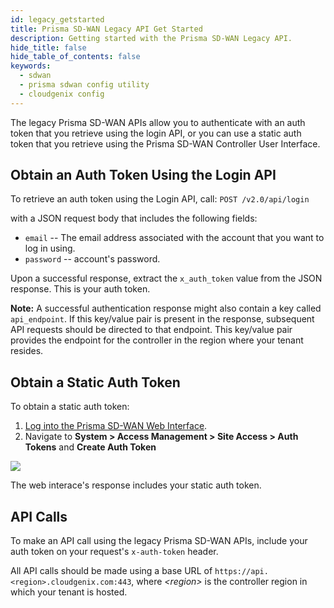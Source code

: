```yaml
---
id: legacy_getstarted
title: Prisma SD-WAN Legacy API Get Started
description: Getting started with the Prisma SD-WAN Legacy API.
hide_title: false
hide_table_of_contents: false
keywords:
  - sdwan
  - prisma sdwan config utility
  - cloudgenix config
---
```


The legacy Prisma SD-WAN APIs allow you to authenticate with an auth token that you
retrieve using the login API,
or you can use a static auth token that you retrieve using the Prisma
SD-WAN Controller User Interface.

## Obtain an Auth Token Using the Login API

To retrieve an auth token using the Login API, call: `POST /v2.0/api/login`

with a JSON request body that includes the following fields:

- `email` -- The email address associated with the account that you want to log in using.
- `password` -- account's password.

Upon a successful response, extract the `x_auth_token` value from the JSON response. This is your
auth token.

**Note:** A successful authentication response might also contain a key called `api_endpoint`. If
this key/value pair is present in the response, subsequent API requests should be directed to that
endpoint. This key/value pair provides the endpoint for the controller in the region where your
tenant resides.

## Obtain a Static Auth Token

To obtain a static auth token:

1. [Log into the Prisma SD-WAN Web Interface](https://docs.paloaltonetworks.com/prisma/prisma-sd-wan/prisma-sd-wan-admin/get-started-with-prisma-sd-wan/activate-and-launch-prisma-sd-wan).
1. Navigate to **System > Access Management > Site Access > Auth Tokens** and **Create Auth Token**

![](/sase/img/sdwan-auth.png)

The web interace's response includes your static auth token.

## API Calls

To make an API call using the legacy Prisma SD-WAN APIs, include your auth token on your request's
`x-auth-token` header.

All API calls should be made using a base URL of `https://api.<region>.cloudgenix.com:443`,
where _&lt;region&gt;_ is the controller region in which your tenant is hosted.
